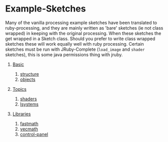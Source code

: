 Example-Sketches
================

Many of the vanilla processing example sketches have been translated to ruby-processing, and they are mainly written as 'bare' sketches (ie not class wrapped) in keeping with the original processing.  When these sketches the get wrapped in a Sketch class. Should you prefer to write class wrapped sketches these will work equally well with ruby processing. Certain sketches must be run with JRuby-Complete (`load_image` and `shader` sketches), this is some java permissions thing with jruby.

1. [Basic][]

    1. [structure][]
    2. [objects][] 

2. [Topics][]

    1. [shaders][]
    2. [lsystems][]
    
3. [Libraries][]
    1. [fastmath][]
    2. [vecmath][]
    3. [control-panel][]

[Basic]:https://github.com/ruby-processing/Example-Sketches/tree/master/samples/processing_app/basics
[structure]:https://github.com/ruby-processing/Example-Sketches/tree/master/samples/processing_app/basics/structure
[objects]:https://github.com/ruby-processing/Example-Sketches/tree/master/samples/processing_app/basics/structure
[Topics]:https://github.com/ruby-processing/Example-Sketches/tree/master/samples/processing_app/topics
[lsystems]:https://github.com/ruby-processing/Example-Sketches/tree/master/samples/processing_app/topics/lsystems
[shaders]:https://github.com/ruby-processing/Example-Sketches/tree/master/samples/processing_app/topics/shaders
[Libraries]:https://github.com/ruby-processing/Example-Sketches/tree/master/samples/processing_app/libraries
[fastmath]:https://github.com/ruby-processing/Example-Sketches/tree/master/samples/processing_app/libraries/fastmath
[vecmath]:https://github.com/ruby-processing/Example-Sketches/tree/master/samples/processing_app/libraries/vecmath
[control-panel]:https://github.com/ruby-processing/Example-Sketches/tree/master/samples/processing_app/libraries/control-panel
